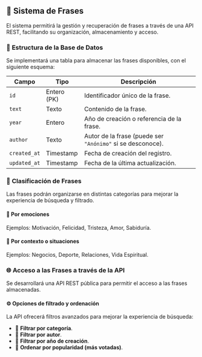 
## 📝 **Sistema de Frases**  

El sistema permitirá la gestión y recuperación de frases a través de una API REST, facilitando su organización, almacenamiento y acceso.  

### 📌 **Estructura de la Base de Datos**  

Se implementará una tabla para almacenar las frases disponibles, con el siguiente esquema:

| Campo        | Tipo        | Descripción |
|-------------|------------|------------------------------------------------|
| `id`        | Entero (PK) | Identificador único de la frase. |
| `text`      | Texto       | Contenido de la frase. |
| `year`      | Entero      | Año de creación o referencia de la frase. |
| `author`    | Texto       | Autor de la frase (puede ser `"Anónimo"` si se desconoce). |
| `created_at` | Timestamp  | Fecha de creación del registro. |
| `updated_at` | Timestamp  | Fecha de la última actualización. |

### 📌 **Clasificación de Frases**  

Las frases podrán organizarse en distintas categorías para mejorar la experiencia de búsqueda y filtrado.  

#### 🔹 **Por emociones**  
Ejemplos: Motivación, Felicidad, Tristeza, Amor, Sabiduría.  

#### 🔹 **Por contexto o situaciones**  
Ejemplos: Negocios, Deporte, Relaciones, Vida Espiritual.  

### 🌐 **Acceso a las Frases a través de la API**  

Se desarrollará una API REST pública para permitir el acceso a las frases almacenadas.  

#### ⚙️ **Opciones de filtrado y ordenación**  
La API ofrecerá filtros avanzados para mejorar la experiencia de búsqueda:  
- 📌 **Filtrar por categoría**.  
- 📌 **Filtrar por autor**.  
- 📌 **Filtrar por año de creación**.  
- 📌 **Ordenar por popularidad (más votadas)**.  
